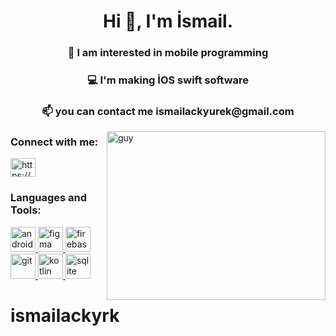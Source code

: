 <h1 align="center">Hi 👋, I'm İsmail. </h1>
<h3 align="center">👀 I am interested in mobile programming</h3>
<h3 align="center">💻 I'm making İOS swift software</h3>
<h3 align="center">📫 you can contact me ismailackyurek@gmail.com</h3>

<img align="right" height="270px" alt="guy" width="350" src="https://media.giphy.com/media/QCAaqb7STvc3u/giphy.gif" /> </a>

<h3 align="left">Connect with me:</h3>
<p align="left">
<a href="https://www.linkedin.com/in/ismailacikyurek00/" target="blank"><img align="center" src="https://raw.githubusercontent.com/rahuldkjain/github-profile-readme-generator/master/src/images/icons/Social/linked-in-alt.svg" alt="https://www.linkedin.com/feed/" height="30" width="40" /></a>

</p>

<h3 align="left">Languages and Tools:</h3>
<p align="left"> <a href="https://developer.apple.com" target="_blank" rel="noreferrer"> <img src="https://avatars.githubusercontent.com/u/10639145?s=200&v=4" alt="android" width="40" height="40"/> </a> <a href="https://www.swift.org/" target="_blank" rel="noreferrer"> <img src="https://camo.githubusercontent.com/ca12405560eda1428010c0094efcf0ef2e9f2339e6f6c6e08b9dc0a12c97ca25/68747470733a2f2f73776966742e6f72672f6173736574732f696d616765732f73776966742e737667" alt="figma" width="40" height="40"/> </a> 
<a href="https://firebase.google.com/" target="_blank" rel="noreferrer"> <img src="https://www.vectorlogo.zone/logos/firebase/firebase-icon.svg" alt="firebase" width="40" height="40"/> </a> 
<a href="https://git-scm.com/" target="_blank" rel="noreferrer"> <img src="https://www.vectorlogo.zone/logos/git-scm/git-scm-icon.svg" alt="git" width="40" height="40"/> </a> 
<a href="https://kotlinlang.org" target="_blank" rel="noreferrer"> <img src="https://www.vectorlogo.zone/logos/kotlinlang/kotlinlang-icon.svg" alt="kotlin" width="40" height="40"/> </a>
<a href="https://www.sqlite.org/" target="_blank" rel="noreferrer"> <img src="https://www.vectorlogo.zone/logos/sqlite/sqlite-icon.svg" alt="sqlite" width="40" height="40"/> </a> </p>

# ismailackyrk
